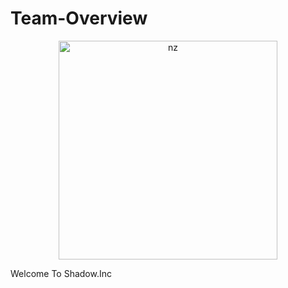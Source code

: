 # Team-Overview

<p align="center">
<img src="https://telegra.ph/file/bdd281b87aaa6f4ee0a67.jpg" alt="nz" width="350"/>
</p>

Welcome To Shadow.Inc
